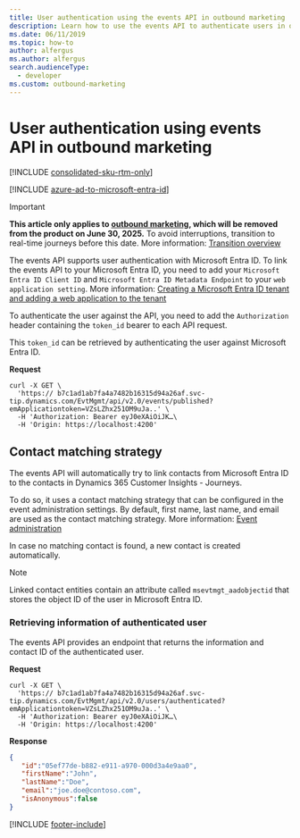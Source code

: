 ```yaml
---
title: User authentication using the events API in outbound marketing
description: Learn how to use the events API to authenticate users in outbound marketing.
ms.date: 06/11/2019
ms.topic: how-to
author: alfergus
ms.author: alfergus
search.audienceType: 
  - developer
ms.custom: outbound-marketing
---
```


# User authentication using events API in outbound marketing

[!INCLUDE [consolidated-sku-rtm-only](.././includes/consolidated-sku-rtm-only.md)]

[!INCLUDE [azure-ad-to-microsoft-entra-id](../includes/azure-ad-to-microsoft-entra-id.md)]

> [!IMPORTANT]
> **This article only applies to [outbound marketing](../user-guide.md), which will be removed from the product on June 30, 2025.** To avoid interruptions, transition to real-time journeys before this date. More information: [Transition overview](../transition-overview.md)

The events API supports user authentication with Microsoft Entra ID. To link the events API to your Microsoft Entra ID, you need to add your `Microsoft Entra ID Client ID` and `Microsoft Entra ID Metadata Endpoint` to your `web application setting`.  More information: [Creating a Microsoft Entra ID tenant and adding a web application to the tenant](event-management-aad-b2c-setup.md#creating-a-microsoft-entra-id-tenant-and-adding-a-web-application-to-the-tenant)

To authenticate the user against the API, you need to add the `Authorization` header containing the `token_id` bearer to each API request. 

This `token_id` can be retrieved by authenticating the user against Microsoft Entra ID. 

**Request** 

```http
curl -X GET \ 
  'https:// b7c1ad1ab7fa4a7482b16315d94a26af.svc-tip.dynamics.com/EvtMgmt/api/v2.0/events/published?emApplicationtoken=VZsLZhx251OM9uJa..' \ 
  -H 'Authorization: Bearer eyJ0eXAiOiJK…\ 
  -H 'Origin: https://localhost:4200' 
``` 

## Contact matching strategy

The events API will automatically try to link contacts from Microsoft Entra ID to the contacts in Dynamics 365 Customer Insights - Journeys.  

To do so, it uses a contact matching strategy that can be configured in the event administration settings. By default, first name, last name, and email are used as the contact matching strategy. More information: [Event administration](../events-settings.md#event-administration)

In case no matching contact is found, a new contact is created automatically.

> [!NOTE]
> Linked contact entities contain an attribute called `msevtmgt_aadobjectid` that stores the object ID of the user in Microsoft Entra ID.

### Retrieving information of authenticated user 

The events API provides an endpoint that returns the information and contact ID of the authenticated user. 

**Request** 

```http
curl -X GET \
  'https:// b7c1ad1ab7fa4a7482b16315d94a26af.svc-tip.dynamics.com/EvtMgmt/api/v2.0/users/authenticated?emApplicationtoken=VZsLZhx251OM9uJa..' \
  -H 'Authorization: Bearer eyJ0eXAiOiJK…\ 
  -H 'Origin: https://localhost:4200'
```

**Response** 

```json
{
   "id":"05ef77de-b882-e911-a970-000d3a4e9aa0",
   "firstName":"John",
   "lastName":"Doe",
   "email":"joe.doe@contoso.com",
   "isAnonymous":false
} 
```

[!INCLUDE [footer-include](.././includes/footer-banner.md)]
